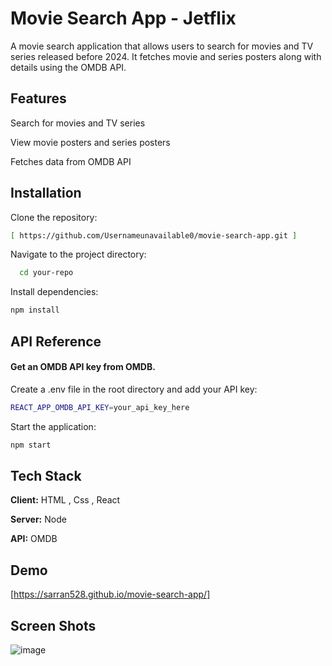 
# Movie Search App - Jetflix


A movie search application that allows users to search for movies and TV series released before 2024. It fetches movie and series posters along with details using the OMDB API.


## Features

Search for movies and TV series

View movie posters and series posters

Fetches data from OMDB API

## Installation

Clone the repository:


```bash
[ https://github.com/Usernameunavailable0/movie-search-app.git ]
```

Navigate to the project directory: 

```bash
  cd your-repo
```
Install dependencies:


```bash 
npm install
```
## API Reference

#### Get an OMDB API key from OMDB.

Create a .env file in the root directory and add your API key:


```bash
REACT_APP_OMDB_API_KEY=your_api_key_here
```


Start the application:

```bash
npm start
```


## Tech Stack

**Client:** HTML , Css , React

**Server:** Node

**API:** OMDB


## Demo

[https://sarran528.github.io/movie-search-app/]

## Screen Shots



![image](https://github.com/user-attachments/assets/656666d0-b3a4-48e1-a125-af4825e9b6b6)
